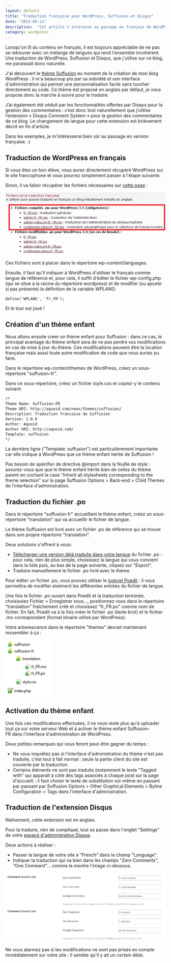 ```yaml
---
layout: default
title: "Traduction française pour WordPress, Suffusion et Disqus"
date: "2013-05-11"
description:  "Cet article s'intéresse au passage en français de WordPress et, en particulier, du thème Suffusion et de l'extension Disqus. Suivez le guide !"
category: wordpress
---
```


Lorsqu'on lit du contenu en français, il est toujours appréciable de ne pas se retrouver avec un mélange de langues qui rend l'ensemble incohérent. Une traduction de WordPress, Suffusion et Disqus, que j'utilise sur ce blog, me paraissait donc naturelle.

J'ai découvert le [thème Suffusion](http://aquoid.com/news/themes/suffusion "Thème Suffusion") au moment de la création de mon blog WordPress : il m'a beaucoup plu par sa sobriété et son interface d'administration qui permet une personnalisation facile sans toucher directement au code. Ce thème est proposé en anglais par défaut, je vous propose donc la marche à suivre pour le traduire.

J’ai également été séduit par les fonctionnalités offertes par Disqus pour la gestion des commentaires : c’est donc tout naturellement que j’utilise l’extension « Disqus Comment System » pour la gestion des commentaires de ce blog. Le changement de langue pour cette extension est brièvement décrit en fin d'article.

Dans les exemples, je m'intéresserai bien sûr au passage en version française. :)

## Traduction de WordPress en français

Si vous êtes un bon élève, vous aurez directement récupéré WordPress sur le site francophone et vous pourrez simplement passer à l'étape suivante.

Sinon, il va falloir récupérer les fichiers nécessaires sur [cette page](http://www.wordpress-fr.net/telechargements "Traduction Wordpress") :

![Téléchargement des fichiers de traduction WordPress](/img/uploads/a_telecharger_wordpress_fr.png)

Ces fichiers sont à placer dans le répertoire wp-content/languages.

Ensuite, il faut qu'il indiquer à WordPress d'utiliser le français comme langue de référence et, pour cela, il suffit d'éditer le fichier wp-config.php (qui se situe à la racine du répertoire wordpress) et de modifier (ou ajouter si pas présente) la définition de la variable *WPLANG*:

```
define('WPLANG', 'fr_FR');
```

Et le tour est joué !

## Création d'un thème enfant

Nous allons ensuite créer un thème enfant pour Suffusion : dans ce cas, le principal avantage du thème enfant sera de ne pas perdre vos modifications en cas de mise à jour du thème. Ces modifications peuvent être la location française mais aussi toute autre modification de code que vous auriez pu faire.

Dans le répertoire wp-content/themes de WordPress, créez un sous-répertoire "suffusion-fr".

Dans ce sous-répertoire, créez un fichier style.css et copiez-y le contenu suivant:

```
/*
Theme Name: Suffusion-FR
Theme URI: http://aquoid.com/news/themes/suffusion/
Description: Traduction francaise de Suffusion
Version: 1.0.0
Author: Aquoid
Author URI: http://aquoid.com/
Template: suffusion
*/
```

La dernière ligne ("Template: suffusion") est particulièrement importante car elle indique à WordPress que ce thème enfant hérite de Suffusion !

Pas besoin de spécifier de directive @import dans la feuille de style : assurez-vous que que le thème enfant hérite bien de celles du thème parent en cochant la case "Inherit all stylesheets corresponding to the theme selection" sur la page Suffusion Options > Back-end > Child Themes de l'interface d'administration.

## Traduction du fichier .po

Dans le répertoire "suffusion-fr" accueillant le thème enfant, créez un sous-répertoire "translation" qui va accueillir le fichier de langue.

Le thème Suffusion est livré avec un fichier .po de référence qui se trouve dans son propre répertoire "translation".

Deux solutions s'offrent à vous:

* [Télécharger une version déjà traduite dans votre langue](http://pool.aquoid.com/translations/projects/suffusion "Télécharger une version déjà traduite dans votre langue") du fichier .po : pour cela, rien de plus simple, choisissez la langue qui vous convient dans la liste puis, au bas de la page suivante, cliquez sur "Export".
* Traduire manuellement le fichier .po livré avec le thème.

Pour éditer un fichier .po, vous pouvez utiliser le [logiciel Poedit](http://www.poedit.net/download.php "Logiciel Poedit") : il vous permettra de modifier aisément les différentes entrées du fichier de langue.

Une fois le fichier .po ouvert dans Poedit et la traduction terminée, choisissiez Fichier > Enregistrer sous..., positionnez vous dans le répertoire "translation" fraîchement créé et choisissez "fr_FR.po" comme nom de fichier. En fait, Poedit va à la fois créer le fichier .po (texte brut) et le fichier .mo correspondant (format binaire utilisé par WordPress).

Votre arborescence dans le répertoire "themes" devrait maintenant ressembler à ça :

![Arborescence du répertoire themes](/img/uploads/arborescence_wordpress_themes.png)

## Activation du thème enfant

Une fois ces modifications effectuées, il ne vous reste plus qu'à uploader tout ça sur votre serveur Web et à activer le thème enfant Suffusion-FR dans l'interface d'administration de WordPress.

Deux petites remarques qui vous feront peut-être gagner du temps :

* Ne vous inquiétez pas si l'interface d'administration du thème n'est pas traduite, c'est tout à fait normal : seule la partie client du site est couverte par la traduction.
* Certains éléments ne sont pas traduits (notamment le texte "Tagged with" qui apparaît à côté des tags associés à chaque post sur la page d'accueil) : il faut choisir le texte de substitution soi-même en passant par passant par Suffusion Options > Other Graphical Elements > Byline Configuration > Tags dans l'interface d'administration.

## Traduction de l'extension Disqus

Nativement, cette extension est en anglais.

Pour la traduire, rien de compliqué, tout se passe dans l'onglet "Settings" de votre [espace d'administration Disqus](http://disqus.com/admin/settings/ "Espace d'administration Disqus").

Deux actions à réaliser :

* Passer la langue de votre site à "French" dans le champ "Language".
* Indiquer la traduction qui va bien dans les champs "Zero Comments", "One Comment"... comme le montre l'image ci-dessous.

![Elements de traduction de Disqus](/img/uploads/traduction_disqus.png)

Ne vous alarmez pas si les modifications ne sont pas prises en compte immédiatement sur votre site : il semble qu'il y ait un certain délai.
